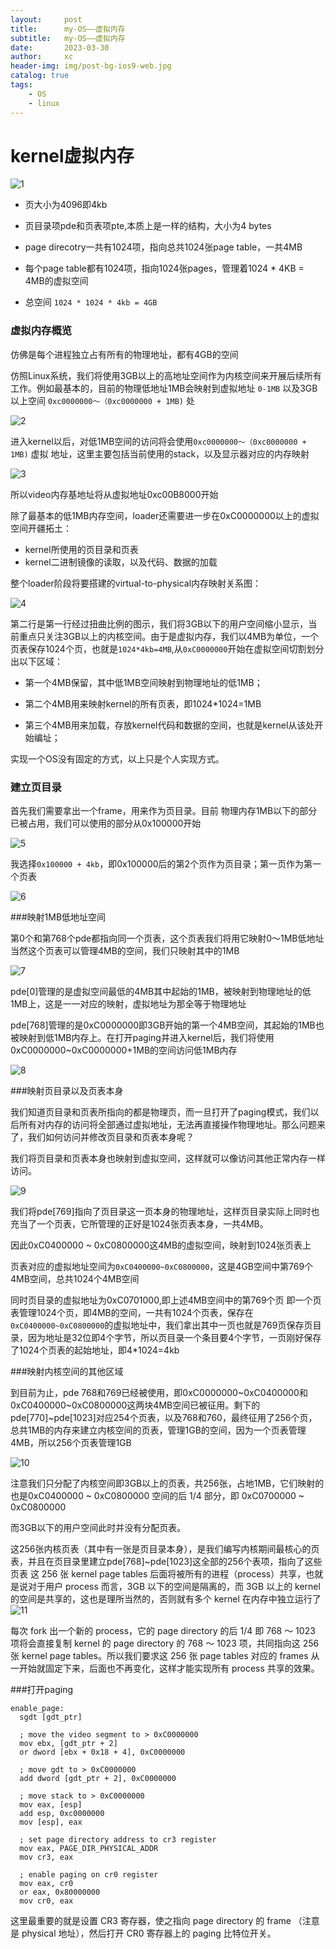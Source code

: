```yaml
---
layout:     post
title:      my-OS——虚拟内存
subtitle:   my-OS——虚拟内存
date:       2023-03-30
author:     xc
header-img: img/post-bg-ios9-web.jpg
catalog: true
tags:
    - OS
    - linux
---
```

# kernel虚拟内存

![1](https://image-static.segmentfault.com/941/121/941121146-60c33240a171a_fix732  "1") 

 - 页大小为4096即4kb
 
 - 页目录项pde和页表项pte,本质上是一样的结构，大小为4 bytes
 
 - page direcotry一共有1024项，指向总共1024张page table，一共4MB
 
 - 每个page table都有1024项，指向1024张pages，管理着1024 * 4KB  = 4MB的虚拟空间
 
 - 总空间 `1024 * 1024 * 4kb = 4GB` 
 
### 虚拟内存概览
仿佛是每个进程独立占有所有的物理地址，都有4GB的空间

仿照Linux系统，我们将使用3GB以上的高地址空间作为内核空间来开展后续所有工作。例如最基本的，目前的物理低地址1MB会映射到虚拟地址 `0-1MB` 以及3GB以上空间 `0xc0000000～（0xc0000000 + 1MB)` 处

![2](https://image-static.segmentfault.com/994/534/994534451-60c331e0c436f_fix732  "2")

进入kernel以后，对低1MB空间的访问将会使用`0xc0000000～（0xc0000000 + 1MB)` 虚拟 地址，这里主要包括当前使用的stack，以及显示器对应的内存映射

![3](https://image-static.segmentfault.com/265/459/2654596691-60c332040cdb2_fix732  "3")

所以video内存基地址将从虚拟地址0xc00B8000开始

除了最基本的低1MB内存空间，loader还需要进一步在0xC0000000以上的虚拟空间开疆拓土：

 - kernel所使用的页目录和页表
 - kernel二进制镜像的读取，以及代码、数据的加载
 
 整个loader阶段将要搭建的virtual-to-physical内存映射关系图：
 
 ![4](https://image-static.segmentfault.com/387/515/3875151341-60c3322e26953_fix732  "4")
 
 第二行是第一行经过扭曲比例的图示，我们将3GB以下的用户空间缩小显示，当前重点只关注3GB以上的内核空间。由于是虚拟内存，我们以4MB为单位，一个页表保存1024个页，也就是`1024*4kb=4MB`,从`0xC0000000`开始在虚拟空间切割划分出以下区域：
 
 - 第一个4MB保留，其中低1MB空间映射到物理地址的低1MB；
 
 - 第二个4MB用来映射kernel的所有页表，即1024*1024=1MB
 
 - 第三个4MB用来加载，存放kernel代码和数据的空间，也就是kernel从该处开始编址；
 
 实现一个OS没有固定的方式，以上只是个人实现方式。
 
### 建立页目录

首先我们需要拿出一个frame，用来作为页目录。目前 物理内存1MB以下的部分已被占用，我们可以使用的部分从0x100000开始

![5](https://image-static.segmentfault.com/334/953/3349534597-60c3325fcbc8a_fix732  "5")
  
  我选择`0x100000 + 4kb`，即0x100000后的第2个页作为页目录；第一页作为第一个页表
  
  ![6](https://image-static.segmentfault.com/717/721/717721027-60c332712db16_fix732  "6")
  
###映射1MB低地址空间

第0个和第768个pde都指向同一个页表，这个页表我们将用它映射0～1MB低地址
当然这个页表可以管理4MB的空间，我们只映射其中的1MB

![7](https://image-static.segmentfault.com/331/581/3315819507-60c33fdb5ba46_fix732  "7")

pde[0]管理的是虚拟空间最低的4MB其中起始的1MB，被映射到物理地址的低1MB上，这是一一对应的映射，虚拟地址为那全等于物理地址

pde[768]管理的是0xC0000000即3GB开始的第一个4MB空间，其起始的1MB也被映射到低1MB内存上。在打开paging并进入kernel后，我们将使用0xC0000000~0xC0000000+1MB的空间访问低1MB内存

![8](https://image-static.segmentfault.com/994/534/994534451-60c331e0c436f_fix732  "8")
  
###映射页目录以及页表本身

我们知道页目录和页表所指向的都是物理页，而一旦打开了paging模式，我们以后所有对内存的访问将全部通过虚拟地址，无法再直接操作物理地址。那么问题来了，我们如何访问并修改页目录和页表本身呢？

我们将页目录和页表本身也映射到虚拟空间，这样就可以像访问其他正常内存一样访问。

![9](https://image-static.segmentfault.com/729/336/729336244-60c332a1634c3_fix732  "9")

我们将pde[769]指向了页目录这一页本身的物理地址，这样页目录实际上同时也充当了一个页表，它所管理的正好是1024张页表本身，一共4MB。

因此0xC0400000 ~ 0xC0800000这4MB的虚拟空间，映射到1024张页表上

页表对应的虚拟地址空间为`0xC0400000~0xC0800000`，这是4GB空间中第769个4MB空间，总共1024个4MB空间

同时页目录的虚拟地址为0xC0701000,即上述4MB空间中的第769个页
即一个页表管理1024个页，即4MB的空间，一共有1024个页表，保存在`0xC0400000~0xC0800000`的虚拟地址中，我们拿出其中一页也就是769页保存页目录，因为地址是32位即4个字节，所以页目录一个条目要4个字节，一页刚好保存了1024个页表的起始地址，即4*1024=4kb

###映射内核空间的其他区域

到目前为止，pde 768和769已经被使用，即0xC0000000~0xC0400000和0xC0400000~0xC0800000这两块4MB空间已被征用。剩下的pde[770]~pde[1023]对应254个页表，以及768和760，最终征用了256个页，总共1MB的内存来建立内核空间的页表，管理1GB的空间，因为一个页表管理4MB，所以256个页表管理1GB

![10](https://image-static.segmentfault.com/244/947/2449476048-60c3338c84cb7_fix732  "10")

注意我们只分配了内核空间即3GB以上的页表，共256张，占地1MB，它们映射的也是0xC0400000 ~ 0xC0800000 空间的后 1/4 部分，即 0xC0700000 ~ 0xC0800000

而3GB以下的用户空间此时并没有分配页表。

这256张内核页表（其中有一张是页目录本身），是我们编写内核期间最核心的页表，并且在页目录里建立pde[768]~pde[1023]这全部的256个表项，指向了这些页表
这 256 张 kernel page tables 后面将被所有的进程（process）共享，也就是说对于用户 process 而言，3GB 以下的空间是隔离的，而 3GB 以上的 kernel 的空间是共享的，这也是理所当然的，否则就有多个 kernel 在内存中独立运行了
![11](https://image-static.segmentfault.com/361/946/3619462825-60c333629e0f3_fix732  "11")

每次 fork 出一个新的 process，它的 page directory 的后 1/4 即 768 ～ 1023 项将会直接复制 kernel 的 page directory 的 768 ～ 1023 项，共同指向这 256 张 kernel page tables。所以我们要求这 256 张 page tables 对应的 frames 从一开始就固定下来，后面也不再变化，这样才能实现所有 process 共享的效果。

###打开paging

```
enable_page:
  sgdt [gdt_ptr]

  ; move the video segment to > 0xC0000000
  mov ebx, [gdt_ptr + 2]
  or dword [ebx + 0x18 + 4], 0xC0000000

  ; move gdt to > 0xC0000000
  add dword [gdt_ptr + 2], 0xC0000000

  ; move stack to > 0xC0000000
  mov eax, [esp]
  add esp, 0xc0000000
  mov [esp], eax

  ; set page directory address to cr3 register 
  mov eax, PAGE_DIR_PHYSICAL_ADDR
  mov cr3, eax
  
  ; enable paging on cr0 register
  mov eax, cr0
  or eax, 0x80000000
  mov cr0, eax
```
  
  这里最重要的就是设置 CR3 寄存器，使之指向 page directory 的 frame （注意是 physical 地址），然后打开 CR0 寄存器上的 paging 比特位开关。